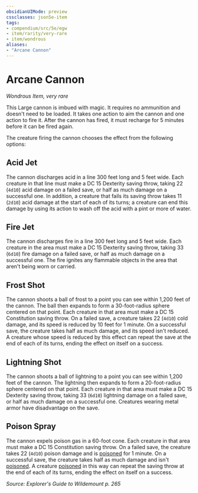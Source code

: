 ```yaml
---
obsidianUIMode: preview
cssclasses: json5e-item
tags:
- compendium/src/5e/egw
- item/rarity/very-rare
- item/wondrous
aliases: 
- "Arcane Cannon"
---
```

# Arcane Cannon
*Wondrous Item, very rare*  


This Large cannon is imbued with magic. It requires no ammunition and doesn't need to be loaded. It takes one action to aim the cannon and one action to fire it. After the cannon has fired, it must recharge for 5 minutes before it can be fired again.

The creature firing the cannon chooses the effect from the following options:

## Acid Jet

The cannon discharges acid in a line 300 feet long and 5 feet wide. Each creature in that line must make a DC 15 Dexterity saving throw, taking 22 (`4d10`) acid damage on a failed save, or half as much damage on a successful one. In addition, a creature that fails its saving throw takes 11 (`2d10`) acid damage at the start of each of its turns; a creature can end this damage by using its action to wash off the acid with a pint or more of water.

## Fire Jet

The cannon discharges fire in a line 300 feet long and 5 feet wide. Each creature in the area must make a DC 15 Dexterity saving throw, taking 33 (`6d10`) fire damage on a failed save, or half as much damage on a successful one. The fire ignites any flammable objects in the area that aren't being worn or carried.

## Frost Shot

The cannon shoots a ball of frost to a point you can see within 1,200 feet of the cannon. The ball then expands to form a 30-foot-radius sphere centered on that point. Each creature in that area must make a DC 15 Constitution saving throw. On a failed save, a creature takes 22 (`4d10`) cold damage, and its speed is reduced by 10 feet for 1 minute. On a successful save, the creature takes half as much damage, and its speed isn't reduced. A creature whose speed is reduced by this effect can repeat the save at the end of each of its turns, ending the effect on itself on a success.

## Lightning Shot

The cannon shoots a ball of lightning to a point you can see within 1,200 feet of the cannon. The lightning then expands to form a 20-foot-radius sphere centered on that point. Each creature in that area must make a DC 15 Dexterity saving throw, taking 33 (`6d10`) lightning damage on a failed save, or half as much damage on a successful one. Creatures wearing metal armor have disadvantage on the save.

## Poison Spray

The cannon expels poison gas in a 60-foot cone. Each creature in that area must make a DC 15 Constitution saving throw. On a failed save, the creature takes 22 (`4d10`) poison damage and is [poisoned](2.%20GM%20Tools/Misc%20DND%20Handbook/compendium/rules/conditions.md#poisoned) for 1 minute. On a successful save, the creature takes half as much damage and isn't [poisoned](2.%20GM%20Tools/Misc%20DND%20Handbook/compendium/rules/conditions.md#poisoned). A creature [poisoned](2.%20GM%20Tools/Misc%20DND%20Handbook/compendium/rules/conditions.md#poisoned) in this way can repeat the saving throw at the end of each of its turns, ending the effect on itself on a success.

*Source: Explorer's Guide to Wildemount p. 265*